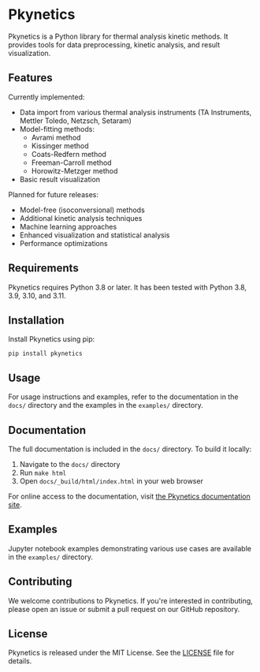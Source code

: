 # Pkynetics

Pkynetics is a Python library for thermal analysis kinetic methods. It provides tools for data preprocessing, kinetic analysis, and result visualization.

## Features

Currently implemented:
- Data import from various thermal analysis instruments (TA Instruments, Mettler Toledo, Netzsch, Setaram)
- Model-fitting methods:
  - Avrami method
  - Kissinger method
  - Coats-Redfern method
  - Freeman-Carroll method
  - Horowitz-Metzger method
- Basic result visualization

Planned for future releases:
- Model-free (isoconversional) methods
- Additional kinetic analysis techniques
- Machine learning approaches
- Enhanced visualization and statistical analysis
- Performance optimizations

## Requirements

Pkynetics requires Python 3.8 or later. It has been tested with Python 3.8, 3.9, 3.10, and 3.11.

## Installation

Install Pkynetics using pip:

```
pip install pkynetics
```

## Usage

For usage instructions and examples, refer to the documentation in the `docs/` directory and the examples in the `examples/` directory.

## Documentation

The full documentation is included in the `docs/` directory. To build it locally:

1. Navigate to the `docs/` directory
2. Run `make html`
3. Open `docs/_build/html/index.html` in your web browser

For online access to the documentation, visit [the Pkynetics documentation site](https://pkynetics.readthedocs.io).

## Examples

Jupyter notebook examples demonstrating various use cases are available in the `examples/` directory.

## Contributing

We welcome contributions to Pkynetics. If you're interested in contributing, please open an issue or submit a pull request on our GitHub repository.

## License

Pkynetics is released under the MIT License. See the [LICENSE](LICENSE) file for details.
